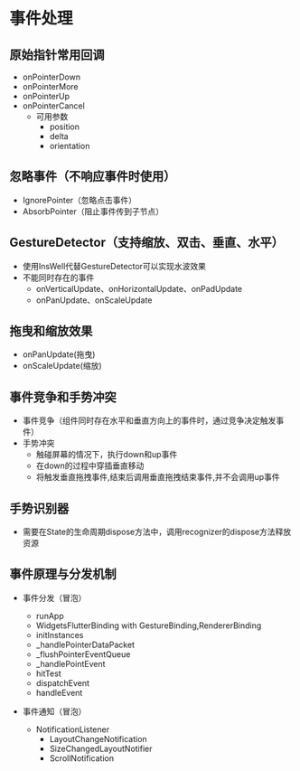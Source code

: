 # 事件处理

## 原始指针常用回调
- onPointerDown
- onPointerMore
- onPointerUp
- onPointerCancel
  * 可用参数
    + position
    + delta
    + orientation

## 忽略事件（不响应事件时使用）
- IgnorePointer（忽略点击事件）
- AbsorbPointer（阻止事件传到子节点）

## GestureDetector（支持缩放、双击、垂直、水平）
- 使用InsWell代替GestureDetector可以实现水波效果
- 不能同时存在的事件
  * onVerticalUpdate、onHorizontalUpdate、onPadUpdate
  * onPanUpdate、onScaleUpdate

## 拖曳和缩放效果
- onPanUpdate(拖曳)
- onScaleUpdate(缩放)

## 事件竞争和手势冲突
- 事件竞争（组件同时存在水平和垂直方向上的事件时，通过竞争决定触发事件）
- 手势冲突
  * 触碰屏幕的情况下，执行down和up事件
  * 在down的过程中穿插垂直移动
  * 将触发垂直拖拽事件,结束后调用垂直拖拽结束事件,并不会调用up事件

## 手势识别器
- 需要在State的生命周期dispose方法中，调用recognizer的dispose方法释放资源

## 事件原理与分发机制
- 事件分发（冒泡）
  * runApp
  * WidgetsFlutterBinding with GestureBinding,RendererBinding
  * initInstances
  * _handlePointerDataPacket
  * _flushPointerEventQueue
  * _handlePointEvent
  * hitTest
  * dispatchEvent
  * handleEvent

- 事件通知（冒泡）
  * NotificationListener
    + LayoutChangeNotification
    + SizeChangedLayoutNotifier
    + ScrollNotification
